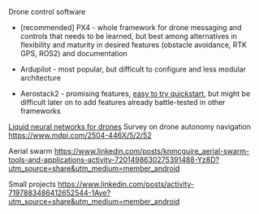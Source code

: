 Drone control software
* [recommended] PX4 - whole framework for drone messaging and controls that needs to be learned, but best among alternatives in flexibility and maturity in desired features (obstacle avoidance, RTK GPS, ROS2) and documentation

* Ardupilot - most popular, but difficult to configure and less modular architecture

* Aerostack2 - promising features, [easy to try quickstart](https://aerostack2.github.io/_02_examples/gazebo/project_gazebo/index.html), but might be difficult later on to add features already battle-tested in other frameworks

[Liquid neural networks for drones](https://spectrum.ieee.org/liquid-neural-networks)
Survey on drone autonomy navigation
https://www.mdpi.com/2504-446X/5/2/52

Aerial swarm
https://www.linkedin.com/posts/knmcguire_aerial-swarm-tools-and-applications-activity-7201498630275391488-Yz8D?utm_source=share&utm_medium=member_android

Small projects
https://www.linkedin.com/posts/activity-7197883486412652544-1Aye?utm_source=share&utm_medium=member_android